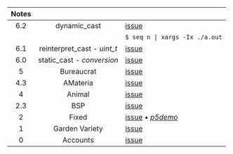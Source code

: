 Notes         |                             |   |
:-----------: | :-------------------------: | - |
6.2           | dynamic_cast                | [issue](https://github.com/nuoxoxo/cpp_modules_42/issues/81)
&nbsp;        |                             | `$ seq n \| xargs -Ix ./a.out`
6.1           | reinterpret_cast - _uint_t_ | [issue](https://github.com/nuoxoxo/cpp_modules_42/issues/82)
6.0           | static_cast - _conversion_  | [issue](https://github.com/nuoxoxo/cpp_modules_42/issues/89)
5             | Bureaucrat                  | [issue](https://github.com/nuoxoxo/cpp_modules_42/issues/69)
4.3           | AMateria                    | [issue](https://github.com/nuoxoxo/cpp_modules_42/issues/61)
4             | Animal                      | [issue](https://github.com/nuoxoxo/cpp_modules_42/issues/49)
2.3           | BSP                         | [issue](https://github.com/nuoxoxo/cpp_modules_42/issues/33)
2             | Fixed                       | [issue](https://github.com/nuoxoxo/cpp_modules_42/issues/26) • [_p5demo_](https://editor.p5js.org/nuoxoxo/sketches/WT-94Rgmm)
1             | Garden Variety              | [issue](https://github.com/nuoxoxo/cpp_modules_42/issues/25)
0             | Accounts                    | [issue](https://github.com/nuoxoxo/cpp_modules_42/issues/56)
